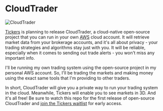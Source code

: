 # CloudTrader

![CloudTrader](https://www.cloudtrader.com/img/social/github/header.png)

[Tickers](https://www.tickers.com) is planning to release CloudTrader, a cloud-native open-source project that you can run in your own [AWS](https://aws.amazon.com) cloud account. It will retrieve market data from your brokerage accounts, and it's all about privacy - your trading strategies and algorithms stay just with you. It will be reliable, especially when it comes to sending out trade alerts - you won't miss any important info.

I'll be running my own trading system using the open-source project in my personal AWS account. So, I'll be trading the markets and making money using the exact same tools that I'm providing to other traders.

In short, CloudTrader will give you a private way to run your trading system in the cloud. Meanwhile, Tickers will enable you to see markets in 3D. And it's all free! Be sure to watch this repo for the first release of open-source CloudTrader and [join the Tickers waitlist](https://www.tickers.com) for early access.
